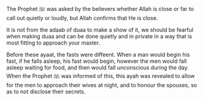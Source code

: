 The Prophet ﷺ was asked by the believers whether Allah is close or far to call out quietly or loudly, but Allah confirms that He is close.

It is not from the adaab of duaa to make a show of it, we should be fearful when making duaa and can be done quietly and in private in a way that is most fitting to approach your master.

Before these ayaat, the fasts were diffeent. When a man would begin his fast, if he falls asleep, his fast would begin, however the men would fall asleep waiting for food, and then would fall unconscious during the day. When the Prophet ﷺ was informed of this, this ayah was revealed to allow for the men to approach their wives at night, and to honour the spouses, so as to not disclose their secrets.
